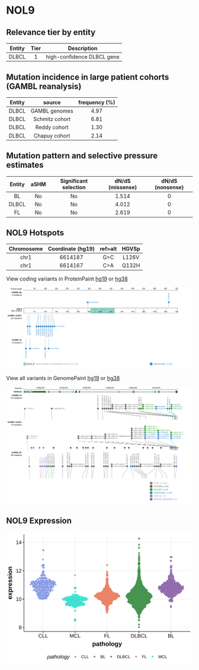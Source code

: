 # NOL9

## Relevance tier by entity

|Entity|Tier|Description               |
|:------:|:----:|--------------------------|
|DLBCL |1   |high-confidence DLBCL gene|

## Mutation incidence in large patient cohorts (GAMBL reanalysis)

|Entity|source        |frequency (%)|
|:------:|:--------------:|:-------------:|
|DLBCL |GAMBL genomes |4.97         |
|DLBCL |Schmitz cohort|6.81         |
|DLBCL |Reddy cohort  |1.30         |
|DLBCL |Chapuy cohort |2.14         |

## Mutation pattern and selective pressure estimates

|Entity|aSHM|Significant selection|dN/dS (missense)|dN/dS (nonsense)|
|:------:|:----:|:---------------------:|:----------------:|:----------------:|
|BL    |No  |No                   |1.514           |0               |
|DLBCL |No  |No                   |4.012           |0               |
|FL    |No  |No                   |2.619           |0               |




 ## NOL9 Hotspots

| Chromosome |Coordinate (hg19) | ref>alt | HGVSp | 
 | :---:| :---: | :--: | :---: |
| chr1 | 6614187 | G>C | L126V |
| chr1 | 6614167 | C>A | Q132H |

View coding variants in ProteinPaint [hg19](https://morinlab.github.io/LLMPP/GAMBL/NOL9_protein.html)  or [hg38](https://morinlab.github.io/LLMPP/GAMBL/NOL9_protein_hg38.html)

![image](images/proteinpaint/NOL9_NM_024654.svg)

View all variants in GenomePaint [hg19](https://morinlab.github.io/LLMPP/GAMBL/NOL9.html)  or [hg38](https://morinlab.github.io/LLMPP/GAMBL/NOL9_hg38.html)

![image](images/proteinpaint/NOL9.svg)
## NOL9 Expression
![image](images/gene_expression/NOL9_by_pathology.svg)
